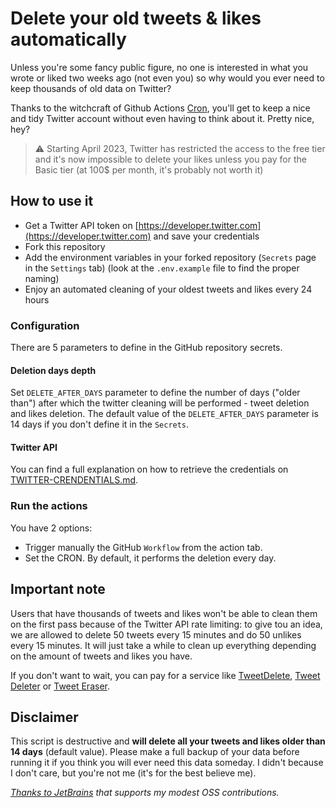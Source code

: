 # Delete your old tweets & likes automatically

Unless you're some fancy public figure, no one is interested in what you wrote or liked two weeks ago (not even you) so why would you ever need to keep thousands of old data on Twitter?

Thanks to the witchcraft of Github Actions [Cron](https://en.wikipedia.org/wiki/Cron), you'll get to keep a nice and tidy Twitter account without even having to think about it. Pretty nice, hey?

> ⚠️ Starting April 2023, Twitter has restricted the access to the free tier and it's now impossible to delete your likes unless you pay for the Basic tier (at 100$ per month, it's probably not worth it) 

## How to use it

- Get a Twitter API token on [https://developer.twitter.com](https://developer.twitter.com) and save your credentials
- Fork this repository
- Add the environment variables in your forked repository (`Secrets` page in the `Settings` tab) (look at the `.env.example` file to find the proper naming)
- Enjoy an automated cleaning of your oldest tweets and likes every 24 hours

### Configuration

There are 5 parameters to define in the GitHub repository secrets.

#### Deletion days depth

Set `DELETE_AFTER_DAYS` parameter to define the number of days ("older than") after which the twitter cleaning will be performed - tweet deletion and likes deletion. The default value of the `DELETE_AFTER_DAYS` parameter is 14 days if you don't define it in the `Secrets`.

#### Twitter API

You can find a full explanation on how to retrieve the credentials on [TWITTER-CRENDENTIALS.md](./TWITTER-CRENDENTIALS.md).

### Run the actions

You have 2 options:
- Trigger manually the GitHub `Workflow` from the action tab.
- Set the CRON. By default, it performs the deletion every day.

## Important note

Users that have thousands of tweets and likes won't be able to clean them on the first pass because of the Twitter API rate limiting: to give tou an idea, we are allowed to delete 50 tweets every 15 minutes and do 50 unlikes every 15 minutes. It will just take a while to clean up everything depending on the amount of tweets and likes you have.

If you don't want to wait, you can pay for a service like [TweetDelete](https://tweetdelete.net/), [Tweet Deleter](https://tweetdeleter.com/) or [Tweet Eraser](https://www.tweeteraser.com/).

## Disclaimer

This script is destructive and **will delete all your tweets and likes older than 14 days** (default value). Please make a full backup of your data before running it if you think you will ever need this data someday. I didn't because I don't care, but you're not me (it's for the best believe me).

*[Thanks to JetBrains](https://www.jetbrains.com/?from=Amazon%20Alternatives) that supports my modest OSS contributions.*
